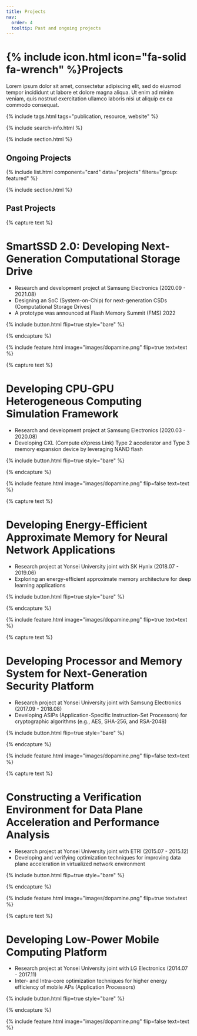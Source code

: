 ```yaml
---
title: Projects
nav:
  order: 4
  tooltip: Past and ongoing projects
---
```


# {% include icon.html icon="fa-solid fa-wrench" %}Projects

Lorem ipsum dolor sit amet, consectetur adipiscing elit, sed do eiusmod tempor incididunt ut labore et dolore magna aliqua.
Ut enim ad minim veniam, quis nostrud exercitation ullamco laboris nisi ut aliquip ex ea commodo consequat.

{% include tags.html tags="publication, resource, website" %}

{% include search-info.html %}

{% include section.html %}

## Ongoing Projects

{% include list.html component="card" data="projects" filters="group: featured" %}

{% include section.html %}

## Past Projects




{% capture text %}

# **SmartSSD 2.0: Developing Next-Generation Computational Storage Drive**

- Research and development project at Samsung Electronics (2020.09 - 2021.08)
- Designing an SoC (System-on-Chip) for next-generation CSDs (Computational Storage Drives)
- A prototype was announced at Flash Memory Summit (FMS) 2022

{% include button.html flip=true style="bare" %}

{% endcapture %}

{% include feature.html image="images/dopamine.png" flip=true text=text %}


{% capture text %}

# **Developing CPU-GPU Heterogeneous Computing Simulation Framework**

- Research and development project at Samsung Electronics (2020.03 - 2020.08)
- D﻿eveloping CXL (Compute eXpress Link) Type 2 accelerator and Type 3 memory expansion device by leveraging NAND flash

{% include button.html flip=true style="bare" %}

{% endcapture %}

{% include feature.html image="images/dopamine.png" flip=false text=text %}


{% capture text %}

# **Developing Energy-Efficient Approximate Memory for Neural Network Applications**

- Research project at Yonsei University joint with SK Hynix (2018.07 - 2019.06)
- E﻿xploring an energy-efficient approximate memory architecture for deep learning applications

{% include button.html flip=true style="bare" %}

{% endcapture %}

{% include feature.html image="images/dopamine.png" flip=true text=text %}


{% capture text %}

# **Developing Processor and Memory System for Next-Generation Security Platform**

- Research project at Yonsei University joint with Samsung Electronics (2017.09 - 2018.08)
- Developing ASIPs (Application-Specific Instruction-Set Processors) for cryptographic algorithms (e.g., AES, SHA-256, and RSA-2048)

{% include button.html flip=true style="bare" %}

{% endcapture %}

{% include feature.html image="images/dopamine.png" flip=false text=text %}


{% capture text %}

# **Constructing a Verification Environment for Data Plane Acceleration and Performance Analysis**

- Research project at Yonsei University joint with ETRI (2015.07 - 2015.12)
- Developing and verifying optimization techniques for improving data plane acceleration in virtualized network environment

{% include button.html flip=true style="bare" %}

{% endcapture %}

{% include feature.html image="images/dopamine.png" flip=true text=text %}


{% capture text %}

# **Developing Low-Power Mobile Computing Platform**

- Research project at Yonsei University joint with LG Electronics (2014.07 - 2017.11)
- Inter- and Intra-core optimization techniques for higher energy efficiency of mobile APs (Application Processors)

{% include button.html flip=true style="bare" %}

{% endcapture %}

{% include feature.html image="images/dopamine.png" flip=false text=text %}
